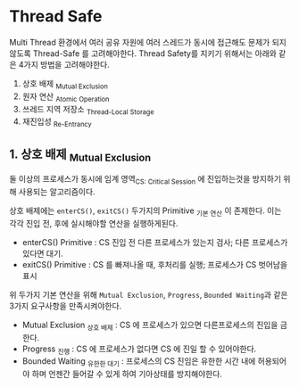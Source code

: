 # Thread Safe

Multi Thread 환경에서 여러 공유 자원에 여러 스레드가 동시에 접근해도 문제가 되지 않도록 Thread-Safe 를 고려해야한다.
Thread Safety를 지키기 위해서는 아래와 같은 4가지 방법을 고려해야한다.

1. 상호 배제 <sub>Mutual Exclusion</sub>
2. 원자 연산 <sub>Atomic Operation</sub>
3. 쓰레드 지역 저장소 <sub>Thread-Local Storage</sub>
4. 재진입성 <sub>Re-Entrancy</sub>

## 1. 상호 배제 <sub>Mutual Exclusion</sub>

둘 이상의 프로세스가 동시에 임계 영역<sub>CS: Critical Session</sub> 에 진입하는것을 방지하기 위해 사용되는 알고리즘이다.

상호 배제에는 `enterCS()`, `exitCS()` 두가지의 Primitive <sub>기본 연산</sub> 이 존제한다.
이는 각각 진입 전, 후에 실시해야할 연산을 실행하게된다.

- enterCS() Primitive : CS 진입 전 다른 프로세스가 있는지 검사; 다른 프로세스가 있다면 대기.
- exitCS() Primitive : CS 를 빠져나올 때, 후처리를 실행; 프로세스가 CS 벗어남을 표시 

위 두가지 기본 연산을 위해 `Mutual Exclusion`, `Progress`, `Bounded Waiting`과 같은 3가지 요구사항을 만족시켜야한다.

- Mutual Exclusion <sub>상호 배제</sub> : CS 에 프로세스가 있으면 다른프로세스의 진입을 금한다.
- Progress <sub>진행</sub> : CS 에 프로세스가 없다면 CS 에 진일 할 수 있어야한다.
- Bounded Waiting <sub>유한한 대기</sub> : 프로세스의 CS 진임은 유한한 시간 내에 허용되어야 하며 언젠간 들어갈 수 있게 하여 기아상태를 방지해야한다.

